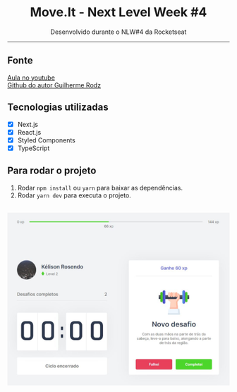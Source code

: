 <h1 align="center">
  Move.It - Next Level Week #4
</h1>

<p align="center">Desenvolvido durante o NLW#4 da Rocketseat</p>

<hr>

## Fonte

[Aula no youtube](https://www.youtube.com/watch?v=iLEbGQXsg3k)<br />
[Github do autor Guilherme Rodz](https://github.com/guilhermerodz)

## Tecnologias utilizadas

- [x] Next.js
- [x] React.js
- [x] Styled Components
- [x] TypeScript

## Para rodar o projeto

1. Rodar `npm install` ou `yarn` para baixar as dependências.<br />
2. Rodar `yarn dev` para executa o projeto.<br /><br />

![move.it](https://github.com/kelisonrosendo/move.it/blob/master/public/thumb.jpg)